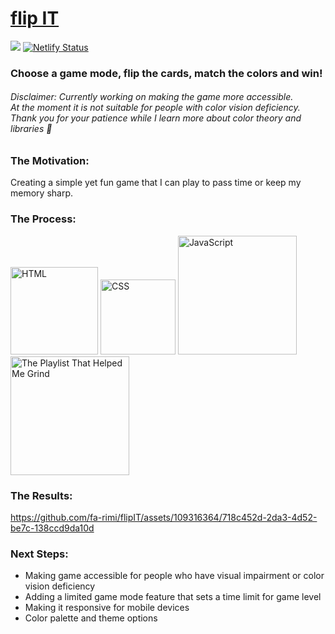 <span>
<h1>
<a href="https://fa-rimi.github.io/flipIT/">flip IT</a>
</h1>


![](https://img.shields.io/github/last-commit/fa-rimi/flipIT) [![Netlify Status](https://api.netlify.com/api/v1/badges/db194a07-4574-46e0-9ba8-08c923fbfdbd/deploy-status)](https://app.netlify.com/sites/flipitv1/deploys) 
![[](https://flipitv1.netlify.app/)](https://img.shields.io/badge/website-live-neongreen)


<h3>Choose a game mode, flip the cards, match the colors and win!</h3>
<h6>Disclaimer: Currently working on making the game more accessible. <br>At the moment it is not suitable for people with color vision deficiency. <br>Thank you for your patience while I learn more about color theory and libraries 🫡</h6>


<h3>The Motivation: </h3>
Creating a simple yet fun game that I can play to pass time or keep my memory sharp.
<br>

<h3>The Process: </h3>
<span>
<img src="https://img.shields.io/badge/HTML5-E34F26?style=for-the-badge&logo=html5&logoColor=white" alt="HTML" width="140px">
<img src="https://img.shields.io/badge/CSS3-1572B6?style=for-the-badge&logo=css3&logoColor=white" alt="CSS" width="120px">
<img src="https://img.shields.io/badge/JavaScript-F7DF1E?style=for-the-badge&logo=javascript&logoColor=black" alt="JavaScript" width="190px">
<a href="https://open.spotify.com/album/3uPOSDtQ4ZX6NbHhdIzESH?si=zM_Ape8gTUOc2HIlp7ufrg"><img src="https://img.shields.io/badge/Work Mode-1ED760?&style=for-the-badge&logo=spotify&logoColor=white" alt="The Playlist That Helped Me Grind" width="190px"></a>
</span>

<br>

<h3>The Results: </h3>

https://github.com/fa-rimi/flipIT/assets/109316364/718c452d-2da3-4d52-be7c-138ccd9da10d


<h3>Next Steps: </h3>
<ul>
<li>Making game accessible for people who have visual impairment or color vision deficiency 
<li>Adding a limited game mode feature that sets a time limit for game level
<li>Making it responsive for mobile devices
<li>Color palette and theme options
</ul>
